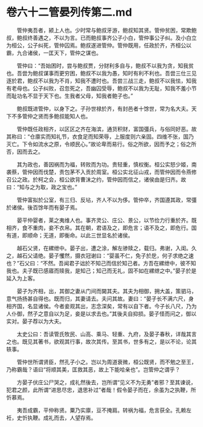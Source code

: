 # 卷六十二管晏列传第二.md

　　管仲夷吾者，颍上人也。少时常与鲍叔牙游，鲍叔知其贤。管仲贫困，常欺鲍叔，鲍叔终善遇之，不以为言。已而鲍叔事齐公子小白，管仲事公子纠。及小白立为桓公，公子纠死，管仲囚焉。鲍叔遂进管仲。管仲既用，任政於齐，齐桓公以霸，九合诸侯，一匡天下，管仲之谋也。

　　管仲曰：“吾始困时，尝与鲍叔贾，分财利多自与，鲍叔不以我为贪，知我贫也。吾尝为鲍叔谋事而更穷困，鲍叔不以我为愚，知时有利不利也。吾尝三仕三见逐於君，鲍叔不以我为不肖，知我不遭时也。吾尝三战三走，鲍叔不以我怯，知我有老母也。公子纠败，召忽死之，吾幽囚受辱，鲍叔不以我为无耻，知我不羞小节而耻功名不显于天下也。生我者父母，知我者鲍子也。”

　　鲍叔既进管仲，以身下之。子孙世禄於齐，有封邑者十馀世，常为名大夫。天下不多管仲之贤而多鲍叔能知人也。

　　管仲既任政相齐，以区区之齐在海滨，通货积财，富国彊兵，与俗同好恶。故其称曰：“仓廪实而知礼节，衣食足而知荣辱，上服度则六亲固。四维不张，国乃灭亡。下令如流水之原，令顺民心。”故论卑而易行。俗之所欲，因而予之；俗之所否，因而去之。

　　其为政也，善因祸而为福，转败而为功。贵轻重，慎权衡。桓公实怒少姬，南袭蔡，管仲因而伐楚，责包茅不入贡於周室。桓公实北征山戎，而管仲因而令燕修召公之政。於柯之会，桓公欲背曹沫之约，管仲因而信之，诸侯由是归齐。故曰：“知与之为取，政之宝也。”

　　管仲富拟於公室，有三归、反坫，齐人不以为侈。管仲卒，齐国遵其政，常彊於诸侯。後百馀年而有晏子焉。

　　晏平仲婴者，莱之夷维人也。事齐灵公、庄公、景公，以节俭力行重於齐。既相齐，食不重肉，妾不衣帛。其在朝，君语及之，即危言；语不及之，即危行。国有道，即顺命；无道，即衡命。以此三世显名於诸侯。

　　越石父贤，在縲绁中。晏子出，遭之涂，解左骖赎之，载归。弗谢，入闺。久之，越石父请绝。晏子戄然，摄衣冠谢曰：“婴虽不仁，免子於戹，何子求绝之速也？”石父曰：“不然。吾闻君子诎於不知己而信於知己者。方吾在縲绁中，彼不知我也。夫子既已感寤而赎我，是知己；知己而无礼，固不如在縲绁之中。”晏子於是延入为上客。

　　晏子为齐相，出，其御之妻从门间而闚其夫。其夫为相御，拥大盖，策驷马，意气扬扬甚自得也。既而归，其妻请去。夫问其故。妻曰：“晏子长不满六尺，身相齐国，名显诸侯。今者妾观其出，志念深矣，常有以自下者。今子长八尺，乃为人仆御，然子之意自以为足，妾是以求去也。”其後夫自抑损。晏子怪而问之，御以实对。晏子荐以为大夫。

　　太史公曰：吾读管氏牧民、山高、乘马、轻重、九府，及晏子春秋，详哉其言之也。既见其著书，欲观其行事，故次其传。至其书，世多有之，是以不论，论其轶事。

　　管仲世所谓贤臣，然孔子小之。岂以为周道衰微，桓公既贤，而不勉之至王，乃称霸哉？语曰“将顺其美，匡救其恶，故上下能哙亲也”。岂管仲之谓乎？

　　方晏子伏庄公尸哭之，成礼然後去，岂所谓“见义不为无勇”者邪？至其谏说，犯君之颜，此所谓“进思尽忠，退思补过”者哉！假令晏子而在，余虽为之执鞭，所忻慕焉。

　　夷吾成霸，平仲称贤。粟乃实廪，豆不掩肩。转祸为福，危言获全。孔赖左衽，史忻执鞭。成礼而去，人望存焉。